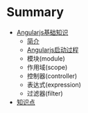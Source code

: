 # Summary

* [Angularjs基础知识](angularjs_part1.md)
   * [简介](angularjs_part1_intro.md)
   * [Angularjs启动过程](angularjs_part1_start.md)
   * 模块(module)
   * 作用域(scope)
   * 控制器(controller)
   * 表达式(expression)
   * 过滤器(filter)
* [知识点](README.md)

